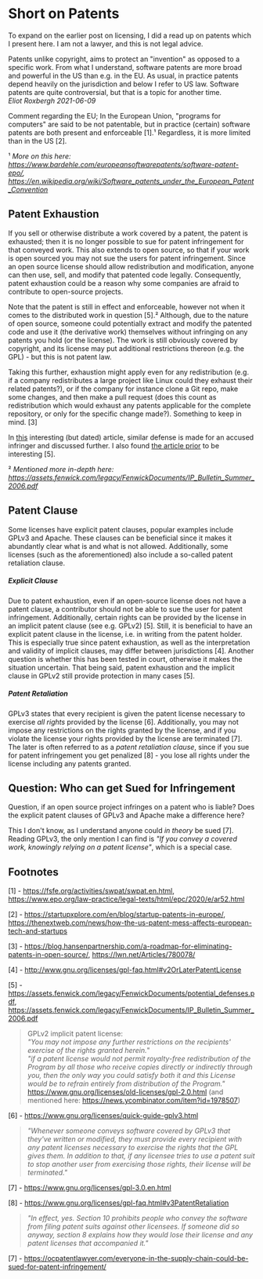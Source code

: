 # Short on Patents

To expand on the earlier post on licensing, I did a read up on patents which I present here. I am not a lawyer, and this is not legal advice.

Patents unlike copyright, aims to protect an "invention" as opposed to a specific work.
From what I understand, software patents are more broad and powerful in the US than e.g. in the EU.
As usual, in practice patents depend heavily on the jurisdiction and below I refer to US law.
Software patents are quite controversial, but that is a topic for another time.\
_Eliot Roxbergh 2021-06-09_

Comment regarding the EU;
In the European Union, "programs for computers" are said to be not patentable, but in practice (certain) software patents are both present and enforceable [1].¹
Regardless, it is more limited than in the US [2].

¹ _More on this here: <https://www.bardehle.com/europeansoftwarepatents/software-patent-epo/>, <https://en.wikipedia.org/wiki/Software_patents_under_the_European_Patent_Convention>_

## Patent Exhaustion

If you sell or otherwise distribute a work covered by a patent, the patent is exhausted; then it is no longer possible to sue for patent infringement for that conveyed work.
This also extends to open source, so that if your work is open sourced you may not sue the users for patent infringement.
Since an open source license should allow redistribution and modification, anyone can then use, sell, and modify that patented code legally.
Consequently, patent exhaustion could be a reason why some companies are afraid to contribute to open-source projects.

Note that the patent is still in effect and enforceable, however not when it comes to the distributed work in question [5].²
Although, due to the nature of open source, someone could potentially extract and modify the patented code and use it (the derivative work) themselves without infringing on any patents you hold (or the license).
The work is still obviously covered by copyright, and its license may put additional restrictions thereon (e.g. the GPL) - but this is not patent law.

Taking this further, exhaustion might apply even for any redistribution
(e.g. if a company redistributes a large project like Linux could they exhaust their related patents?),
or if the company for instance clone a Git repo, make some changes, and then make a pull request
(does this count as redistribution which would exhaust any patents applicable for the complete repository, or only for the specific change made?).
Something to keep in mind. [3]

In [this](https://assets.fenwick.com/legacy/FenwickDocuments/potential_defenses.pdf) interesting (but dated) article, similar defense is made for an accused infringer and discussed further.
I also found [the article prior](https://assets.fenwick.com/legacy/FenwickDocuments/IP_Bulletin_Summer_2006.pdf) to be interesting [5].

² _Mentioned more in-depth here: <https://assets.fenwick.com/legacy/FenwickDocuments/IP_Bulletin_Summer_2006.pdf>_

## Patent Clause

Some licenses have explicit patent clauses, popular examples include GPLv3 and Apache.
These clauses can be beneficial since it makes it abundantly clear what is and what is not allowed.
Additionally, some licenses (such as the aforementioned) also include a so-called patent retaliation clause.

##### Explicit Clause

Due to patent exhaustion, even if an open-source license does not have a patent clause,
a contributor should not be able to sue the user for patent infringement.
Additionally, certain rights can be provided by the license in an implicit patent clause (see e.g. GPLv2) [5].
Still, it is beneficial to have an explicit patent clause in the license, i.e. in writing from the patent holder.
This is especially true since patent exhaustion, as well as the interpretation and validity of implicit clauses, may differ between jurisdictions [4].
Another question is whether this has been tested in court, otherwise it makes the situation uncertain.
That being said, patent exhaustion and the implicit clause in GPLv2 still provide protection in many cases [5].


##### Patent Retaliation
GPLv3 states that every recipient is given the patent license necessary to exercise _all rights_ provided by the license [6].
Additionally, you may not impose any restrictions on the rights granted by the license, and if you violate the license your rights provided by the license are terminated [7].
The later is often referred to as a _patent retaliation clause_, since if you sue for patent infringement you get penalized [8] - you lose all rights under the license including any patents granted.


## Question: Who can get Sued for Infringement

Question, if an open source project infringes on a patent who is liable?
Does the explicit patent clauses of GPLv3 and Apache make a difference here?

This I don't know, as I understand anyone could _in theory_ be sued [7].
Reading GPLv3, the only mention I can find is _"If you convey a covered work, knowingly relying on a patent license"_, which is a special case.

## Footnotes

[1] - <https://fsfe.org/activities/swpat/swpat.en.html>, <https://www.epo.org/law-practice/legal-texts/html/epc/2020/e/ar52.html>

[2] - <https://startupxplore.com/en/blog/startup-patents-in-europe/>, <https://thenextweb.com/news/how-the-us-patent-mess-affects-european-tech-and-startups>

[3] - <https://blog.hansenpartnership.com/a-roadmap-for-eliminating-patents-in-open-source/>, <https://lwn.net/Articles/780078/>

[4] - <http://www.gnu.org/licenses/gpl-faq.html#v2OrLaterPatentLicense>

[5] - <https://assets.fenwick.com/legacy/FenwickDocuments/potential_defenses.pdf>, https://assets.fenwick.com/legacy/FenwickDocuments/IP_Bulletin_Summer_2006.pdf

> GPLv2 implicit patent license: \
> _"You may not impose any further restrictions on the recipients' exercise of the rights granted herein._"\
> _"if a patent license would not permit royalty-free redistribution of the Program by all those who receive copies directly or indirectly through you, then the only way you could satisfy both it and this License would be to refrain entirely from distribution of the Program."_\
> <https://www.gnu.org/licenses/old-licenses/gpl-2.0.html> (and mentioned here: <https://news.ycombinator.com/item?id=1978507>)

[6] - <https://www.gnu.org/licenses/quick-guide-gplv3.html>

> _"Whenever someone conveys software covered by GPLv3 that they've written or modified, they must provide every recipient with any patent licenses necessary to exercise the rights that the GPL gives them. In addition to that, if any licensee tries to use a patent suit to stop another user from exercising those rights, their license will be terminated."_

[7] - <https://www.gnu.org/licenses/gpl-3.0.en.html>

[8] - <https://www.gnu.org/licenses/gpl-faq.html#v3PatentRetaliation>

> _"In effect, yes. Section 10 prohibits people who convey the software from filing patent suits against other licensees. If someone did so anyway, section 8 explains how they would lose their license and any patent licenses that accompanied it."_

[7] - <https://ocpatentlawyer.com/everyone-in-the-supply-chain-could-be-sued-for-patent-infringement/>
